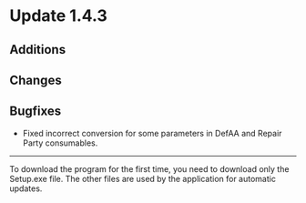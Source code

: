 # Update 1.4.3

## Additions


## Changes


## Bugfixes
- Fixed incorrect conversion for some parameters in DefAA and Repair Party consumables.
___
To download the program for the first time, you need to download only the Setup.exe file. The other files are used by the application for automatic updates.

